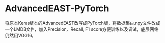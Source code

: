 # AdvancedEAST-PyTorch
将原本Keras版本的AdvancedEAST改写成PyTorch版，将数据集由.npy文件改成一个LMDB文件，加入Precision，Recall, F1 score方便训练以及调试，底层网络仍然用VGG16。
